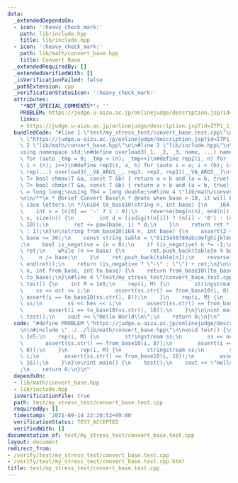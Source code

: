 ```yaml
---
data:
  _extendedDependsOn:
  - icon: ':heavy_check_mark:'
    path: lib/include.hpp
    title: lib/include.hpp
  - icon: ':heavy_check_mark:'
    path: lib/math/convert_base.hpp
    title: Convert Base
  _extendedRequiredBy: []
  _extendedVerifiedWith: []
  _isVerificationFailed: false
  _pathExtension: cpp
  _verificationStatusIcon: ':heavy_check_mark:'
  attributes:
    '*NOT_SPECIAL_COMMENTS*': ''
    PROBLEM: https://judge.u-aizu.ac.jp/onlinejudge/description.jsp?id=ITP1_1_A
    links:
    - https://judge.u-aizu.ac.jp/onlinejudge/description.jsp?id=ITP1_1_A
  bundledCode: "#line 1 \"test/my_stress_test/convert_base.test.cpp\"\n#define PROBLEM\
    \ \"https://judge.u-aizu.ac.jp/onlinejudge/description.jsp?id=ITP1_1_A\"\n\n#line\
    \ 2 \"lib/math/convert_base.hpp\"\n\n#line 2 \"lib/include.hpp\"\n\n#include <bits/stdc++.h>\n\
    using namespace std;\n#define overload3(_1, _2, _3, name, ...) name\n#define rep1(n)\
    \ for (auto _tmp = 0; _tmp < (n); _tmp++)\n#define rep2(i, n) for (auto i = 0;\
    \ i < (n); i++)\n#define rep3(i, a, b) for (auto i = a; i < (b); i++)\n#define\
    \ rep(...) overload3(__VA_ARGS__, rep3, rep2, rep1)(__VA_ARGS__)\ntemplate<class\
    \ T> bool chmax(T &a, const T &b) { return a < b and (a = b, true); }\ntemplate<class\
    \ T> bool chmin(T &a, const T &b) { return a > b and (a = b, true); }\nusing i64\
    \ = long long;\nusing f64 = long double;\n#line 4 \"lib/math/convert_base.hpp\"\
    \n\n/**\n * @brief Convert Base\n * @note when base > 10, it will be used lower\
    \ case letters.\n */\ni64 to_base10(string n, int base) {\n    i64 ret = 0;\n\
    \    int s = (n[0] == '-' ? 1 : 0);\n    reverse(begin(n), end(n));\n    rep(i,\
    \ s, size(n)) {\n        int d = (isdigit(n[i]) ? (n[i] - '0') : (n[i] - 'a' +\
    \ 10));\n        ret += pow(base, i) * d;\n    }\n    return ret * (s == 1 ? -1\
    \ : 1);\n}\n\nstring from_base10(i64 n, int base) {\n    assert(2 <= base and\
    \ base <= 36);\n    const string table = \"0123456789abcdefghijklmnopqrstuvwxyz\"\
    ;\n    bool is_negative = (n < 0);\n    if (is_negative) n *= -1;\n    string\
    \ ret;\n    while (n >= base) {\n        ret.push_back(table[n % base]);\n   \
    \     n /= base;\n    }\n    ret.push_back(table[n]);\n    reverse(begin(ret),\
    \ end(ret));\n    return (is_negative ? \"-\" : \"\") + ret;\n}\n\nstring convert_base(string\
    \ n, int from_base, int to_base) {\n    return from_base10((to_base10(n, from_base)),\
    \ to_base);\n}\n#line 4 \"test/my_stress_test/convert_base.test.cpp\"\n\nvoid\
    \ test() {\n    int M = 1e5;\n    rep(i, M) {\n        stringstream ss;\n    \
    \    ss << oct << i;\n        assert(ss.str() == from_base10(i, 8));\n       \
    \ assert(i == to_base10(ss.str(), 8));\n    }\n    rep(i, M) {\n        stringstream\
    \ ss;\n        ss << hex << i;\n        assert(ss.str() == from_base10(i, 16));\n\
    \        assert(i == to_base10(ss.str(), 16));\n    }\n}\n\nint main() {\n   \
    \ test();\n    cout << \"Hello World\\n\";\n    return 0;\n}\n"
  code: "#define PROBLEM \"https://judge.u-aizu.ac.jp/onlinejudge/description.jsp?id=ITP1_1_A\"\
    \n\n#include \"../../lib/math/convert_base.hpp\"\n\nvoid test() {\n    int M =\
    \ 1e5;\n    rep(i, M) {\n        stringstream ss;\n        ss << oct << i;\n \
    \       assert(ss.str() == from_base10(i, 8));\n        assert(i == to_base10(ss.str(),\
    \ 8));\n    }\n    rep(i, M) {\n        stringstream ss;\n        ss << hex <<\
    \ i;\n        assert(ss.str() == from_base10(i, 16));\n        assert(i == to_base10(ss.str(),\
    \ 16));\n    }\n}\n\nint main() {\n    test();\n    cout << \"Hello World\\n\"\
    ;\n    return 0;\n}\n"
  dependsOn:
  - lib/math/convert_base.hpp
  - lib/include.hpp
  isVerificationFile: true
  path: test/my_stress_test/convert_base.test.cpp
  requiredBy: []
  timestamp: '2021-09-14 22:20:52+09:00'
  verificationStatus: TEST_ACCEPTED
  verifiedWith: []
documentation_of: test/my_stress_test/convert_base.test.cpp
layout: document
redirect_from:
- /verify/test/my_stress_test/convert_base.test.cpp
- /verify/test/my_stress_test/convert_base.test.cpp.html
title: test/my_stress_test/convert_base.test.cpp
---
```

